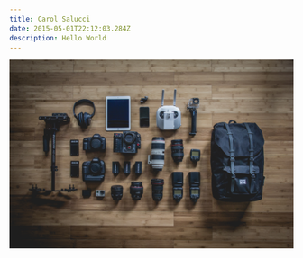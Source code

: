 ```yaml
---
title: Carol Salucci
date: 2015-05-01T22:12:03.284Z
description: Hello World
---
```



![](jeff-hopper-ictjf-a5hvs-unsplash.jpg)
